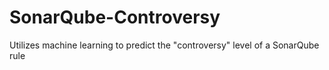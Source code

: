 # SonarQube-Controversy
Utilizes machine learning to predict the "controversy" level of a SonarQube rule
